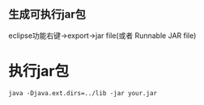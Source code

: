 ## 生成可执行jar包
eclipse功能右键->export->jar file(或者 Runnable JAR file)
# 执行jar包
    java -Djava.ext.dirs=../lib -jar your.jar
